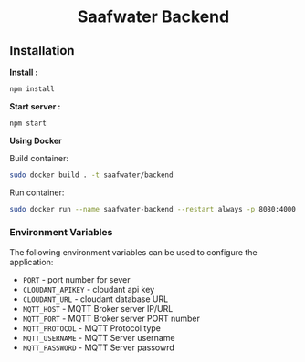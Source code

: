 <h1 align="center">Saafwater Backend</h1>

## Installation

**Install :**
```bash
npm install 
```

**Start server :**

```bash
npm start
```
**Using Docker**

Build container: 

```bash
sudo docker build . -t saafwater/backend
```
Run container:
```bash
sudo docker run --name saafwater-backend --restart always -p 8080:4000 -p 80:4000 -d saafwater/backend
```


### Environment Variables

The following environment variables can be used to configure the application:

 - `PORT` - port number for sever
 - `CLOUDANT_APIKEY` - cloudant api key
 - `CLOUDANT_URL` - cloudant database URL
 - `MQTT_HOST` - MQTT Broker server IP/URL
 - `MQTT_PORT` - MQTT Broker server PORT number
 - `MQTT_PROTOCOL` - MQTT Protocol type
 - `MQTT_USERNAME` - MQTT Server username
 - `MQTT_PASSWORD` - MQTT Server passowrd
